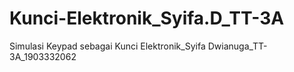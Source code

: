 # Kunci-Elektronik_Syifa.D_TT-3A
Simulasi Keypad sebagai Kunci Elektronik_Syifa Dwianuga_TT-3A_1903332062
